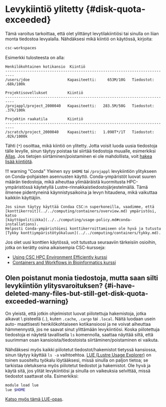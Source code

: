 
# Levykiintiö ylitetty {#disk-quota-exceeded}

Tämä varoitus tarkoittaa, että olet ylittänyt levytilakiintiösi tai sinulla on
liian monta tiedostoa levyalalla. Nähdäksesi mikä kiintiö on käytössä, kirjoita:

```bash
csc-workspaces
```

Esimerkki tulosteesta on alla:

```text
Henkilökohtainen kotikansio  Kiintiö
--------------------------------------------------------------------------
/users/jdoe                 Kapasiteetti:     653M/10G   Tiedostot:    .68k/100k

Projektisovellukset         Kiintiö
--------------------------------------------------------------------------
/projappl/project_2000040   Kapasiteetti:   283.5M/50G   Tiedostot:    .37k/100k

Projektin raakatila         Kiintiö
--------------------------------------------------------------------------
/scratch/project_2000040    Kapasiteetti:   1.098T*/1T   Tiedostot:   .02k/1000k
```

Tähti (`*`) osoittaa, mikä kiintiö on ylitetty. Jotta voisit luoda uusia
tiedostoja tälle levylle, sinun täytyy poistaa tai siirtää tiedostoja muualle,
esimerkiksi [Allas](../../data/Allas/index.md). Jos tietojen siirtäminen/poistaminen
ei ole mahdollista, voit [hakea lisää kiintiötä](../../accounts/how-to-increase-disk-quotas.md).

!!! warning "Conda"
    Yleinen syy `$HOME` tai `/projappl` levykiintiön ylitykseen on Conda-pohjaisten
    asennusten käyttö. Conda-ympäristöt luovat suuren määrän tiedostoja, mikä aiheuttaa
    ylimääräistä kuormitusta HPC-ympäristössä käytetyllä Lustre-rinnakkaistiedostojärjestelmällä.
    Tämä ilmenee pidentyneinä käynnistysaikoina ja levyn hitaudena, mikä vaikuttaa
    kaikkiin käyttäjiin.

    Jos sinun täytyy käyttää Condaa CSC:n superkoneilla, vaadimme, että
    [konttikerroit](../../computing/containers/overview.md) ympäristösi, katso
    [käyttöpolitiikka](../../computing/usage-policy.md#conda-installations).
    Helposti Conda-ympäristöiesi konttikerroittamiseen ole hyvä ja tutustu
    [Tykky konttiympäristötyökaluun](../../computing/containers/tykky.md).

Jos olet uusi konttien käytössä, voit tutustua seuraaviin tärkeisiin osioihin,
jotka on kerätty osina aikaisempia CSC-kursseja:

- [Using CSC HPC Environment Efficiently kurssi](https://csc-training.github.io/csc-env-eff/)
- [Containers and Workflows in Bioinformatics kurssi](https://yetulaxman.github.io/containers-workflows/)

## Olen poistanut monia tiedostoja, mutta saan silti levykiintiön ylitysvaroituksen? {#i-have-deleted-many-files-but-still-get-disk-quota-exceeded-warning}

On yleistä, että jotkin ohjelmistot luovat piilotettuja hakemistoja, jotka alkavat \\
pisteellä (`.`), kuten `.cache`, `.cargo` tai `.local`. Näitä luodaan usein
auto- maattisesti henkilökohtaiseen kotikansioosi ja ne voivat aiheuttaa hämmennystä,
jos ne saavat sinut ylittämään levykiintiösi. Koska piilotettuja tiedostoja ei näytetä
tavallisella `ls` komennolla, saattaa näyttää siltä, että suurimman osan kansioista/tiedostoista
siirtäminen/poistaminen ei vaikuta.

Nähdäksesi myös kaikki piilotetut tiedostot/hakemistot tietyssä kansiossa, sinun
täytyy käyttää `ls -a` vaihtoehtoa. [LUE (Lustre Usage Explorer)](../tutorials/lue.md)
on toinen suositeltu työkalu löytääksesi, missä sinulla on paljon tietoa; se
tarkistaa oletuksena myös piilotetut tiedostot ja hakemistot. Ole hyvä ja käytä sitä,
jos ylität levykiintiösi ja sinulla on vaikeuksia selvittää, missä tiedostot saattavat
olla. Esimerkiksi:

```bash
module load lue
lue $HOME
```

[Katso myös tämä LUE-opas](https://csc-training.github.io/csc-env-eff/hands-on/disk-areas/disk-areas-tutorial-lue.html).

